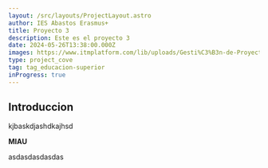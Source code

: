 ```yaml
---
layout: /src/layouts/ProjectLayout.astro
author: IES Abastos Erasmus+
title: Proyecto 3
description: Este es el proyecto 3
date: 2024-05-26T13:38:00.000Z
images: https://www.itmplatform.com/lib/uploads/Gesti%C3%B3n-de-Proyectos-5-Requisitos-del-%C3%89xito-300x199.png
type: project_cove
tag: tag_educacion-superior
inProgress: true
---
```


## Introduccion

kjbaskdjashdkajhsd

**MIAU**

asdasdasdasdas
